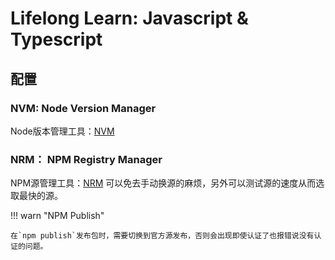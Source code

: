 # Lifelong Learn: Javascript & Typescript


## 配置

### NVM: Node Version Manager
Node版本管理工具：[NVM](https://github.com/nvm-sh/nvm)

### NRM： NPM Registry Manager
NPM源管理工具：[NRM](https://github.com/Pana/nrm)
可以免去手动换源的麻烦，另外可以测试源的速度从而选取最快的源。

!!! warn "NPM Publish"

    在`npm publish`发布包时，需要切换到官方源发布，否则会出现即使认证了也报错说没有认证的问题。
